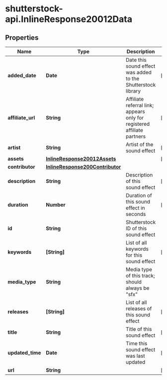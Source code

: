 # shutterstock-api.InlineResponse20012Data

## Properties
Name | Type | Description | Notes
------------ | ------------- | ------------- | -------------
**added_date** | **Date** | Date this sound effect was added to the Shutterstock library | [optional] 
**affiliate_url** | **String** | Affiliate referral link; appears only for registered affiliate partners | [optional] 
**artist** | **String** | Artist of the sound effect | [optional] 
**assets** | [**InlineResponse20012Assets**](InlineResponse20012Assets.md) |  | [optional] 
**contributor** | [**InlineResponse200Contributor**](InlineResponse200Contributor.md) |  | 
**description** | **String** | Description of this sound effect | [optional] 
**duration** | **Number** | Duration of this sound effect in seconds | [optional] 
**id** | **String** | Shutterstock ID of this sound effect | 
**keywords** | **[String]** | List of all keywords for this sound effect | [optional] 
**media_type** | **String** | Media type of this track; should always be \"sfx\" | 
**releases** | **[String]** | List of all releases of this sound effect | [optional] 
**title** | **String** | Title of this sound effect | [optional] 
**updated_time** | **Date** | Time this sound effect was last updated | [optional] 
**url** | **String** |  | [optional] 


